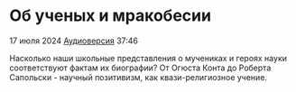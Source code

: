 # Об ученых и мракобесии

17 июля 2024 [Аудиоверсия](https://paradoks-pinkera-pilotnyy-vypusk.simplecast.com/episodes/obscurantism) 37:46

Насколько наши школьные представления о мучениках и героях науки соответствуют фактам их биографии?
От Огюста Конта до Роберта Сапольски - научный позитивизм, как квази-религиозное учение.
